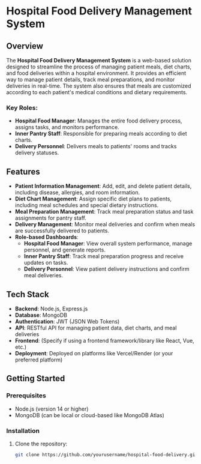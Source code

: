 # Hospital Food Delivery Management System

## Overview

The **Hospital Food Delivery Management System** is a web-based solution designed to streamline the process of managing patient meals, diet charts, and food deliveries within a hospital environment. It provides an efficient way to manage patient details, track meal preparations, and monitor deliveries in real-time. The system also ensures that meals are customized according to each patient's medical conditions and dietary requirements.

### Key Roles:
- **Hospital Food Manager**: Manages the entire food delivery process, assigns tasks, and monitors performance.
- **Inner Pantry Staff**: Responsible for preparing meals according to diet charts.
- **Delivery Personnel**: Delivers meals to patients' rooms and tracks delivery statuses.

## Features 

- **Patient Information Management**: Add, edit, and delete patient details, including disease, allergies, and room information.
- **Diet Chart Management**: Assign specific diet plans to patients, including meal schedules and special dietary instructions.
- **Meal Preparation Management**: Track meal preparation status and task assignments for pantry staff.
- **Delivery Management**: Monitor meal deliveries and confirm when meals are successfully delivered to patients.
- **Role-based Dashboards**:
  - **Hospital Food Manager**: View overall system performance, manage personnel, and generate reports.
  - **Inner Pantry Staff**: Track meal preparation progress and receive updates on tasks.
  - **Delivery Personnel**: View patient delivery instructions and confirm meal deliveries.
  
## Tech Stack

- **Backend**: Node.js, Express.js
- **Database**: MongoDB
- **Authentication**: JWT (JSON Web Tokens)
- **API**: RESTful API for managing patient data, diet charts, and meal deliveries
- **Frontend**: (Specify if using a frontend framework/library like React, Vue, etc.)
- **Deployment**: Deployed on platforms like Vercel/Render (or your preferred platform)

## Getting Started

### Prerequisites

- Node.js (version 14 or higher)
- MongoDB (can be local or cloud-based like MongoDB Atlas)

### Installation

1. Clone the repository:

   ```bash
   git clone https://github.com/yourusername/hospital-food-delivery.git
